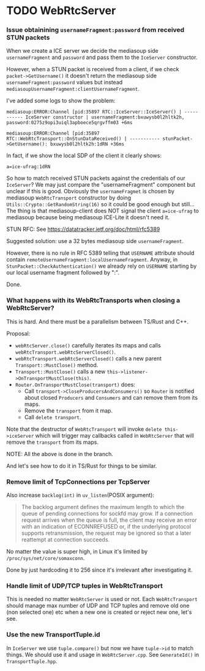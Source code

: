 # TODO WebRtcServer


### Issue obtainining `usernameFragment:password` from received STUN packets

When we create a ICE server we decide the mediasoup side `usernameFragment` and `password` and pass them to the `IceServer` constructor.

However, when a STUN packet is received from a client, if we check `packet->GetUsername()` it doesn't return the mediasoup side `usernameFragment:password` values but instead `mediasoupUsernameFragment:clientUsernameFragment`.

I've added some logs to show the problem:

```
mediasoup:ERROR:Channel [pid:35897 RTC::IceServer::IceServer() | ----------- IceServer constructor | usernameFragment:bxuwysb0l2hltk2h, password:0275z9opi3uiql3apboece5qrgvffm03 +6ms

mediasoup:ERROR:Channel [pid:35897 RTC::WebRtcTransport::OnStunDataReceived() | ----------- stunPacket->GetUsername(): bxuwysb0l2hltk2h:1dRN +36ms
````

In fact, if we show the local SDP of the client it clearly shows:

```
a=ice-ufrag:1dRN
```

So how to match received STUN packets against the credentials of our `IceServer`? We may just compare the "usernameFragment" component but unclear if this is good. Obviously the `usernameFragmet` is chosen by mediasoup `WebRtcTransport` constructor by doing `Utils::Crypto::GetRandomString(16)` so it could be good enough but still... The thing is that mediasoup-client does NOT signal the client `a=ice-ufrag` to mediasoup because being mediasoup ICE-Lite it doesn't need it.

STUN RFC: See https://datatracker.ietf.org/doc/html/rfc5389

Suggested solution: use a 32 bytes mediasoup side `usernameFragment`.

However, there is no rule in RFC 5389 telling that `USERNAME` attribute should contain `remoteUsernameFragment:localUsernameFragment`. Anyway, in `StunPacket::CheckAuthentication()` we already rely on `USERNAME` starting by our local username fragment followed by ":".

Done.


### What happens with its WebRtcTransports when closing a WebRtcServer?

This is hard. And there must be a parallelism between TS/Rust and C++.

Proposal:

* `webRtcServer.close()` carefully iterates its maps and calls `webRtcTransport.webRtcServerClosed()`.
* `webRtcTransport.webRtcServerClosed()` calls a new parent `Transport::MustClose()` method.
* `Transport::MustClose()` calls a new `this->listener->OnTransportMustClose(this)`.
* `Router.OnTransportMustClose(transport)` does:
	- Call `transport->CloseProducersAndConsumers()` so `Router` is notified about closed `Producers` and `Consumers` and can remove them from its maps.
	- Remove the `transport` from it map.
	- Call `delete transport`.
	
Note that the destructor of `WebRtcTransport` will invoke `delete this->iceServer` which will trigger may callbacks called in `WebRtcServer` that will remove the `transport` from its maps.

NOTE: All the above is done in the branch.

And let's see how to do it in TS/Rust for things to be similar.


### Remove limit of TcpConnections per TcpServer

Also increase `backlog(int)` in `uv_listen`(POSIX argument):


> The backlog argument defines the maximum length to which the
> queue of pending connections for sockfd may grow.  If a connection
> request arrives when the queue is full, the client may receive an
> error with an indication of ECONNREFUSED or, if the underlying 
> protocol supports retransmission, the request may be ignored so 
> that a later reattempt at connection succeeds.

No matter the value is super high, in Linux it's limited by `/proc/sys/net/core/somaxconn`.

Done by just hardcoding it to 256 since it's irrelevant after investigating it.


### Handle limit of UDP/TCP tuples in WebRtcTransport

This is needed no matter `WebRtcServer` is used or not. Each `WebRtcTransport` should manage max number of UDP and TCP tuples and remove old one (non selected one) etc when a new one is created or reject new one, let's see.


### Use the new TransportTuple.id

In `IceServer` we use `tuple.compare()` but now we have `tuple->id` to match things. We should use it and usage in `WebRtcServer.cpp`. See `GenerateId()` in `TransportTuple.hpp`.
